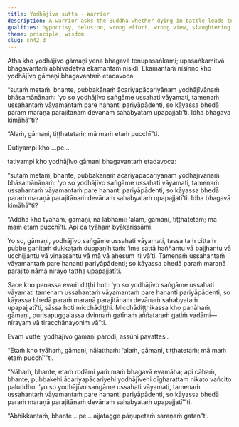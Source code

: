 ```yaml
---
title: Yodhājīva sutta - Warrior
description: A warrior asks the Buddha whether dying in battle leads to rebirth among heroic deities, as taught in warrior tradition. After initially refusing to respond, the Buddha explains that a mind driven by violent intent leads not to heaven but to hell. Even holding such a belief is itself wrong view, resulting in rebirth in hell or the animal realm.
qualities: hypocrisy, delusion, wrong effort, wrong view, slaughtering
theme: principle, wisdom
slug: sn42.3
---
```


Atha kho yodhājīvo gāmaṇi yena bhagavā tenupasaṅkami; upasaṅkamitvā bhagavantaṁ abhivādetvā ekamantaṁ nisīdi. Ekamantaṁ nisinno kho yodhājīvo gāmaṇi bhagavantaṁ etadavoca:

“sutaṁ metaṁ, bhante, pubbakānaṁ ācariyapācariyānaṁ yodhājīvānaṁ bhāsamānānaṁ: ‘yo so yodhājīvo saṅgāme ussahati vāyamati, tamenaṁ ussahantaṁ vāyamantaṁ pare hananti pariyāpādenti, so kāyassa bhedā paraṁ maraṇā parajitānaṁ devānaṁ sahabyataṁ upapajjatī’ti. Idha bhagavā kimāhā”ti?

“Alaṁ, gāmaṇi, tiṭṭhatetaṁ; mā maṁ etaṁ pucchī”ti.

Dutiyampi kho …pe…

tatiyampi kho yodhājīvo gāmaṇi bhagavantaṁ etadavoca:

“sutaṁ metaṁ, bhante, pubbakānaṁ ācariyapācariyānaṁ yodhājīvānaṁ bhāsamānānaṁ: ‘yo so yodhājīvo saṅgāme ussahati vāyamati, tamenaṁ ussahantaṁ vāyamantaṁ pare hananti pariyāpādenti, so kāyassa bhedā paraṁ maraṇā parajitānaṁ devānaṁ sahabyataṁ upapajjatī’ti. Idha bhagavā kimāhā”ti?

“Addhā kho tyāhaṁ, gāmaṇi, na labhāmi: ‘alaṁ, gāmaṇi, tiṭṭhatetaṁ; mā maṁ etaṁ pucchī’ti. Api ca tyāhaṁ byākarissāmi.

Yo so, gāmaṇi, yodhājīvo saṅgāme ussahati vāyamati, tassa taṁ cittaṁ pubbe gahitaṁ dukkaṭaṁ duppaṇihitaṁ: ‘ime sattā haññantu vā bajjhantu vā ucchijjantu vā vinassantu vā mā vā ahesuṁ iti vā’ti. Tamenaṁ ussahantaṁ vāyamantaṁ pare hananti pariyāpādenti; so kāyassa bhedā paraṁ maraṇā parajito nāma nirayo tattha upapajjatīti.

Sace kho panassa evaṁ diṭṭhi hoti: ‘yo so yodhājīvo saṅgāme ussahati vāyamati tamenaṁ ussahantaṁ vāyamantaṁ pare hananti pariyāpādenti, so kāyassa bhedā paraṁ maraṇā parajitānaṁ devānaṁ sahabyataṁ upapajjatī’ti, sāssa hoti micchādiṭṭhi. Micchādiṭṭhikassa kho panāhaṁ, gāmaṇi, purisapuggalassa dvinnaṁ gatīnaṁ aññataraṁ gatiṁ vadāmi— nirayaṁ vā tiracchānayoniṁ vā”ti.

Evaṁ vutte, yodhājīvo gāmaṇi parodi, assūni pavattesi.

“Etaṁ kho tyāhaṁ, gāmaṇi, nālatthaṁ: ‘alaṁ, gāmaṇi, tiṭṭhatetaṁ; mā maṁ etaṁ pucchī’”ti.

“Nāhaṁ, bhante, etaṁ rodāmi yaṁ maṁ bhagavā evamāha; api cāhaṁ, bhante, pubbakehi ācariyapācariyehi yodhājīvehi dīgharattaṁ nikato vañcito paluddho: ‘yo so yodhājīvo saṅgāme ussahati vāyamati, tamenaṁ ussahantaṁ vāyamantaṁ pare hananti pariyāpādenti, so kāyassa bhedā paraṁ maraṇā parajitānaṁ devānaṁ sahabyataṁ upapajjatī’”ti.

“Abhikkantaṁ, bhante …pe… ajjatagge pāṇupetaṁ saraṇaṁ gatan”ti.
